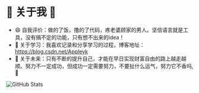 # 👋 关于我 👋

<!--
**binggg/binggg** is a ✨ _special_ ✨ repository because its `README.md` (this file) appears on your GitHub profile.

Here are some ideas to get you started:

- 🔭 I’m currently working on ...
- 🌱 I’m currently learning ...
- 👯 I’m looking to collaborate on ...
- 🤔 I’m looking for help with ...
- 💬 Ask me about ...
- 📫 How to reach me: ...
- 😄 Pronouns: ...
- ⚡ Fun fact: ...
-->

- 😄 自我评价：做的了饭，撸的了代码，疼老婆顾家的男人。坚信语言就是工具，没有搞不定的功能，只有想不出来的idea！
- 💬 关于学习：我喜欢记录和分享学习的过程，博客地址：https://blog.csdn.net/Appleyk
- 👯 关于未来：只有不断的提升自己，才能在早日实现财富自由的路上越走越顺。努力不一定成功，但成功一定需要努力，不要扯什么运气，努力它不香吗,🤔

![GitHub Stats](https://i.postimg.cc/8C2MKRgj/github.jpg)
